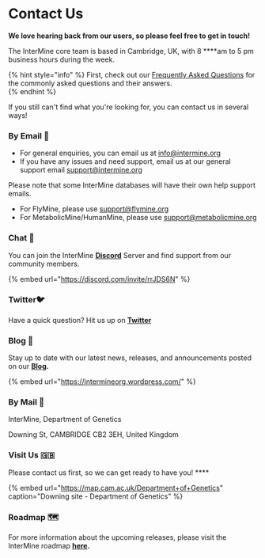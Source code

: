 # Contact Us

**We love hearing back from our users, so please feel free to get in touch!** 

The InterMine core team is based in Cambridge, UK, with 8 ****am to 5 pm business hours during the week. 

{% hint style="info" %}
First, check out our [Frequently Asked Questions](questions-faqs.md) for the commonly asked questions and their answers.  
{% endhint %}

If you still can't find what you're looking for, you can contact us in several ways!

### By Email 📧 

* For general enquiries, you can email us at [info@intermine.org](mailto:info%40intermine.org)
* If you have any issues and need support, email us at our general support email [support@intermine.org](mailto:support%40intermine.org)

Please note that some InterMine databases will have their own help support emails. 

* For FlyMine, please use [support@flymine.org](mailto:support%40flymine.org)
* For MetabolicMine/HumanMine, please use [support@metabolicmine.org](mailto:support%40metabolicmine.org) 

### Chat 💬 

You can join the InterMine [**Discord**](http://chat.intermine.org) Server and find support from our community members. 

{% embed url="https://discord.com/invite/rrJDS6N" %}

### Twitter🐦 

Have a quick question? Hit us up on [**Twitter**](https://twitter.com/intermineorg)

### Blog 📝 

Stay up to date with our latest news, releases, and announcements posted on our [**Blog**](https://intermineorg.wordpress.com/)**.**

{% embed url="https://intermineorg.wordpress.com/" %}

### By Mail 📮 

InterMine, Department of Genetics

Downing St, CAMBRIDGE CB2 3EH, United Kingdom

### Visit Us 🇬🇧 

Please contact us first, so we can get ready to have you! ****

{% embed url="https://map.cam.ac.uk/Department+of+Genetics" caption="Downing site - Department of Genetics" %}

### Roadmap 🗺 

For more information about the upcoming releases, please visit the InterMine roadmap [**here**](https://github.com/intermine/bluegenes/projects/5)**.**

